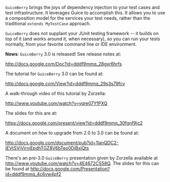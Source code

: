 `GuiceBerry` brings the joys of dependency injection to your test cases and test infrastructure.  It leverages Guice to accomplish this.  It allows you to use a composition model for the services your test needs, rather than the traditional `extends MyTestCase` approach.

`GuiceBerry` does not supplant your JUnit testing framework -- it builds on top of it (and works around it, when necessary), so you can run your tests normally, from your favorite command line or IDE environment.

**News**: `GuiceBerry` 3.0 is released! See release notes at:

http://docs.google.com/Doc?id=dddf9mmq_28gxr6hrfs

The tutorial for `GuiceBerry` 3.0 can be found at:

http://docs.google.com/View?id=dddf9mmq_29s3s79fcv

A walk-through video of this tutorial by Zorzella:

http://www.youtube.com/watch?v=yqre07YfPXQ

The slides for this are at:

https://docs.google.com/present/view?id=dddf9mmq_30fgnf9jc2

A document on how to upgrade from 2.0 to 3.0 can be found at:

http://docs.google.com/document/pub?id=1IanQDC2-IEVtSViVirniEpdhTGZ8V6bTeo0DiBxjQts

There's an pre-3.0 `GuiceBerry`  presentation given by Zorzella available at http://www.youtube.com/watch?v=4E4672CS58Q. The slides for this can be found at http://docs.google.com/Presentation?id=dddf9mmq_4c6vw4pf2

